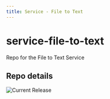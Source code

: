 ```yaml
---
title: Service - File to Text
---
```


# service-file-to-text
Repo for the File to Text Service 


## Repo details

![Current Release](https://img.shields.io/badge/release-v0.7.0-blue)

